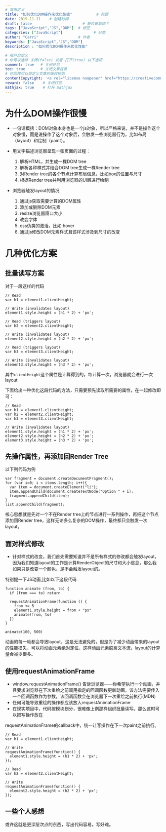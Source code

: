 ```yaml
---
# 常用定义
title: "如何优化DOM操作来优化性能"           # 标题
date: 2019-11-11    # 创建时间
draft: false                       # 是否是草稿？
tags: ["JavaScript","JS","DOM"]  # 标签
categories: ["JavaScript"]              # 分类
author: "Carri"                  # 作者
keywords: ["JavaScript","JS","DOM"]
description : "如何优化DOM操作来优化性能"

# 用户自定义
# 你可以选择 关闭(false) 或者 打开(true) 以下选项
comment: true   # 关闭评论
toc: true       # 关闭文章目录
# 你同样可以自定义文章的版权规则
contentCopyright: '<a rel="license noopener" href="https://creativecommons.org/licenses/by-nc-nd/4.0/" target="_blank">CC BY-NC-ND 4.0</a>'
reward: false	 # 关闭打赏
mathjax: true    # 打开 mathjax
---
```


# 为什么DOM操作很慢

* 一句话概括：DOM对象本身也是一个js对象，所以严格来说，并不是操作这个对象慢，而是说操作了这个对象后，会触发一些浏览器行为，比如布局（layout）和绘制（paint）。


* 用文字描述浏览器呈现一张页面的过程：
  1. 解析HTML，并生成一棵DOM tree
  2. 解析各种样式并结合DOM tree生成一棵Render tree
  3. 对Render tree的各个节点计算布局信息，比如box的位置与尺寸
  4. 根据Render tree并利用浏览器的UI层进行绘制


* 浏览器触发layout的情况
    1. 通过js获取需要计算的DOM属性
    2. 添加或删除DOM元素
    3. resize浏览器窗口大小
    4. 改变字体
    5. css伪类的激活，比如:hover
    6. 通过js修改DOM元素样式且该样式涉及到尺寸的改变


# 几种优化方案

## 批量读写方案
对于一段这样的代码

```
// Read
var h1 = element1.clientHeight;

// Write (invalidates layout)
element1.style.height = (h1 * 2) + 'px';

// Read (triggers layout)
var h2 = element2.clientHeight;

// Write (invalidates layout)
element2.style.height = (h2 * 2) + 'px';

// Read (triggers layout)
var h3 = element3.clientHeight;

// Write (invalidates layout)
element3.style.height = (h3 * 2) + 'px';
```


其中`clientHeight`这个属性是计算得到的，每计算一次，浏览器就会进行一次layout

下面给出一种优化这段代码的方法，只需要预先读取所需要的属性，在一起修改即可：

```
// Read
var h1 = element1.clientHeight;
var h2 = element2.clientHeight;
var h3 = element3.clientHeight;

// Write (invalidates layout)
element1.style.height = (h1 * 2) + 'px';
element2.style.height = (h2 * 2) + 'px';
element3.style.height = (h3 * 2) + 'px';
```


## 先操作属性，再添加回Render Tree

以下列代码为例

```
var fragment = document.createDocumentFragment();
for (var i=0; i < items.length; i++){
  var item = document.createElement("li");
  item.appendChild(document.createTextNode("Option " + i);
  fragment.appendChild(item);
}
list.appendChild(fragment);
```

核心思想就是先对一个不在Render tree上的节点进行一系列操作，再把这个节点添加回Render tree，这样无论多么复杂的DOM操作，最终都只会触发一次layout。


## 面对样式修改
* 针对样式的改变，我们首先需要知道并不是所有样式的修改都会触发layout，因为我们知道layout的工作是计算RenderObject的尺寸和大小信息，那么我如果只是改变一个颜色，是不会触发layout的。

特别提一下JS动画,比如以下这段代码
```
function animate (from, to) {
  if (from === to) return

  requestAnimationFrame(function () {
    from += 5
    element1.style.height = from + "px"
    animate(from, to)
  })
}

animate(100, 500)
```

动画的每一帧都会导致layout，这是无法避免的，但是为了减少动画带来的layout的性能损失，可以将动画元素绝对定位，这样动画元素脱离文本流，layout的计算量会减少很多。


## 使用requestAnimationFrame

* window.requestAnimationFrame() 告诉浏览器——你希望执行一个动画，并且要求浏览器在下次重绘之前调用指定的回调函数更新动画。该方法需要传入一个回调函数作为参数，该回调函数会在浏览器下一次重绘之前执行(MDN)
* 任何可能导致重绘的操作都应该放入requestAnimationFrame
* 在现实项目中，代码按模块划分，很难像上例那样组织批量读写。那么这时可以把写操作放在


requestAnimationFrame的callback中，统一让写操作在下一次paint之前执行。

```
// Read
var h1 = element1.clientHeight;

// Write
requestAnimationFrame(function() {
  element1.style.height = (h1 * 2) + 'px';
});

// Read
var h2 = element2.clientHeight;

// Write
requestAnimationFrame(function() {
  element2.style.height = (h2 * 2) + 'px';
});
```

## 一些个人感想

或许这就是更深层次点的东西，写出代码容易，写好难。




